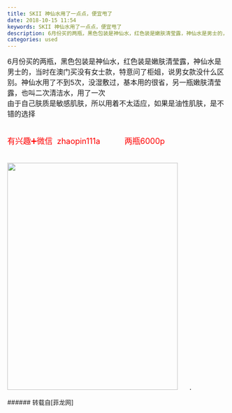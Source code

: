 ```yaml
---
title: SKII 神仙水用了一点点，便宜甩了
date: 2018-10-15 11:54
keywords: SKII 神仙水用了一点点，便宜甩了
description: 6月份买的两瓶，黑色包装是神仙水，红色装是嫩肤清莹露，神仙水是男士的，当时在澳门买没有女士款，特意问了柜姐，说男女款没什么区别。神仙水用了不到5次，没湿敷过，基本用的很省，另一瓶嫩肤清莹露，也叫二次清洁水，用了一次  由于自己肤质是敏感肌肤，所以用着不太适应，如果是油性肌肤，是不错的选择有兴趣➕微信  zhaopin111a           两瓶6000p      .        
categories: used
---
```

<td class="t_f" id="postmessage_2031403">

<font style="font-size:16px">6月份买的两瓶，黑色包装是神仙水，红色装是嫩肤清莹露，神仙水是男士的，当时在澳门买没有女士款，特意问了柜姐，说男女款没什么区别。神仙水用了不到5次，没湿敷过，基本用的很省，另一瓶嫩肤清莹露，也叫二次清洁水，用了一次  </font><br/>
<font style="font-size:16px">由于自己肤质是敏感肌肤，所以用着不太适应，如果是油性肌肤，是不错的选择</font><br/>
<font style="font-size:16px"><br/>
</font><br/>
<font style="font-size:16px"><font size="4"><font color="#ff0000">有兴趣➕微信  zhaopin111a           </font></font><font size="4"><font color="#ff0000">两瓶6000p</font></font></font><br/>
<font style="font-size:16px"><font size="4"><font color="#ff0000"><br/>
</font></font></font><br/>
<img alt="" border="0" class="zoom" data-cf-modified-d47988b0320e880ef2ab6e90-="" file="http://www.flw.ph/data/attachment/forum/201809/24/195537uwgtemb12960pzx8.jpg" height="520" id="aimg_jYmXQ" onclick="" onmouseover="" src="http://www.flw.ph/data/attachment/forum/201809/24/195537uwgtemb12960pzx8.jpg" width="390"/><font style="font-size:16px">     </font><font style="font-size:16px"> </font><img alt="" border="0" class="zoom" data-cf-modified-d47988b0320e880ef2ab6e90-="" file="http://www.flw.ph/data/attachment/forum/201810/08/095816s7q86ovmvnx6spqd.jpg.thumb.jpg" id="aimg_dohCO" lazyloadthumb="1" onclick="" onmouseover="" src="http://www.flw.ph/data/attachment/forum/201810/08/095816s7q86ovmvnx6spqd.jpg.thumb.jpg"/><font style="font-size:16px">.      </font><font style="font-size:16px"> </font><img alt="" border="0" class="zoom" data-cf-modified-d47988b0320e880ef2ab6e90-="" file="http://www.flw.ph/data/attachment/forum/201810/08/095816c5489e2jwwej48d1.jpg.thumb.jpg" id="aimg_HvV6f" lazyloadthumb="1" onclick="" onmouseover="" src="http://www.flw.ph/data/attachment/forum/201810/08/095816c5489e2jwwej48d1.jpg.thumb.jpg"/> <br/>
</td>
###### 转载自[菲龙网]
